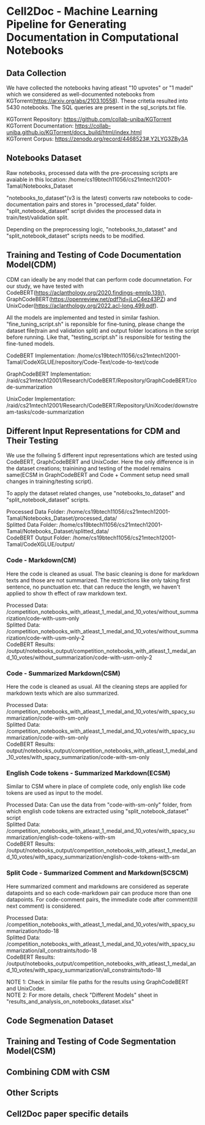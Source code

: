 # Cell2Doc - Machine Learning Pipeline for Generating Documentation in Computational Notebooks

## Data Collection

We have collected the notebooks having atleast "10 upvotes" or "1 madel" which we considered as well-documented notebooks from KGTorrent(https://arxiv.org/abs/2103.10558). These critetia resulted into 5430 notebooks. The SQL queries are present in the sql_scripts.txt file.

KGTorrent Repository: https://github.com/collab-uniba/KGTorrent
<br/>KGTorrent Documentation: https://collab-uniba.github.io/KGTorrent/docs_build/html/index.html
<br/>KGTorrent Corpus: https://zenodo.org/record/4468523#.Y2LYG3ZBy3A

## Notebooks Dataset

Raw notebooks, processed data with the pre-processing scripts are avaiable in this location: /home/cs19btech11056/cs21mtech12001-Tamal/Notebooks_Dataset

"notebooks_to_dataset"(v3 is the latest) converts raw notebooks to code-documentation pairs and stores in "processed_data" folder. "split_notebook_dataset" script divides the processed data in train/test/validation split.

Depending on the preprocessing logic, "notebooks_to_dataset" and "split_notebook_dataset" scripts needs to be modified.

## Training and Testing of Code Documentation Model(CDM)

CDM can ideally be any model that can perform code documnetation. For our study, we have tested with CodeBERT(https://aclanthology.org/2020.findings-emnlp.139/), GraphCodeBERT(https://openreview.net/pdf?id=jLoC4ez43PZ) and UnixCoder(https://aclanthology.org/2022.acl-long.499.pdf).

All the models are implemented and tested in similar fashion. "fine_tuning_script.sh" is reponsible for fine-tuning, please change the dataset file(train and validation split) and output folder locations in the script before running. Like that, "testing_script.sh" is responsible for testing the fine-tuned models.

CodeBERT Implementation: /home/cs19btech11056/cs21mtech12001-Tamal/CodeXGLUE/repository/Code-Text/code-to-text/code

GraphCodeBERT Implementation: /raid/cs21mtech12001/Research/CodeBERT/Repository/GraphCodeBERT/code-summarization

UnixCoder Implementation: /raid/cs21mtech12001/Research/CodeBERT/Repository/UniXcoder/downstream-tasks/code-summarization

## Different Input Representations for CDM and Their Testing

We use the follwing 5 different input representations which are tested using CodeBERT, GraphCodeBERT and UnixCoder. Here the only difference is in the dataset creations; trainining and testing of the model remains same(ECSM in GraphCodeBERT and Code + Comment setup need small changes in training/testing script).

To apply the dataset related changes, use "notebooks_to_dataset" and "split_notebook_dataset" scripts.

Processed Data Folder: /home/cs19btech11056/cs21mtech12001-Tamal/Notebooks_Dataset/processed_data/
<br/>Splitted Data Folder: /home/cs19btech11056/cs21mtech12001-Tamal/Notebooks_Dataset/splitted_data/
<br/>CodeBERT Output Folder: /home/cs19btech11056/cs21mtech12001-Tamal/CodeXGLUE/output/

### Code - Markdown(CM)

Here the code is cleaned as usual. The basic cleaning is done for markdown texts and those are not summarized. The restrictions like only taking first sentence, no punctuation etc. that can reduce the length, we haven't applied to show th effect of raw markdown text.

Processed Data: <processed data folder>/competition_notebooks_with_atleast_1_medal_and_10_votes/without_summarization/code-with-usm-only
<br/>Splitted Data: <splitted data folder>/competition_notebooks_with_atleast_1_medal_and_10_votes/without_summarization/code-with-usm-only-2
<br/>CodeBERT Results: <CodeXglue folder>/output/notebooks_output/competition_notebooks_with_atleast_1_medal_and_10_votes/without_summarization/code-with-usm-only-2

### Code - Summarized Markdown(CSM)

Here the code is cleaned as usual. All the cleaning steps are applied for markdown texts which are also summarized.

Processed Data: <processed data folder>/competition_notebooks_with_atleast_1_medal_and_10_votes/with_spacy_summarization/code-with-sm-only
<br/>Splitted Data: <splitted data folder>/competition_notebooks_with_atleast_1_medal_and_10_votes/with_spacy_summarization/code-with-sm-only
<br/>CodeBERT Results: <CodeXglue folder>output/notebooks_output/competition_notebooks_with_atleast_1_medal_and_10_votes/with_spacy_summarization/code-with-sm-only

### English Code tokens - Summarized Markdown(ECSM)

Similar to CSM where in place of complete code, only english like code tokens are used as input to the model.

Processed Data: Can use the data from "code-with-sm-only" folder, from which english code tokens are extracted using "split_notebook_dataset" script
<br/>Splitted Data: <splitted data folder>/competition_notebooks_with_atleast_1_medal_and_10_votes/with_spacy_summarization/english-code-tokens-with-sm
<br/>CodeBERT Results: <CodeXglue folder>/output/notebooks_output/competition_notebooks_with_atleast_1_medal_and_10_votes/with_spacy_summarization/english-code-tokens-with-sm

### Split Code - Summarized Comment and Markdown(SCSCM)

Here summarized comment and markdowns are considered as seperate datapoints and so each code-markdown pair can produce more than one datapoints. For code-comment pairs, the immediate code after comment(till next comment) is considered.

Processed Data: <processed data folder>/competition_notebooks_with_atleast_1_medal_and_10_votes/with_spacy_summarization/todo-18
<br/>Splitted Data: <splitted data folder>/competition_notebooks_with_atleast_1_medal_and_10_votes/with_spacy_summarization/all_constraints/todo-18
<br/>CodeBERT Results: <CodeXglue folder>/output/notebooks_output/competition_notebooks_with_atleast_1_medal_and_10_votes/with_spacy_summarization/all_constraints/todo-18

NOTE 1: Check in similar file paths for the results using GraphCodeBERT and UnixCoder. 
<br/>NOTE 2: For more details, check "Different Models" sheet in "results_and_analysis_on_notebooks_dataset.xlsx"

## Code Segmenation Dataset

## Training and Testing of Code Segmentation Model(CSM)

## Combining CDM with CSM

## Other Scripts

## Cell2Doc paper specific details
